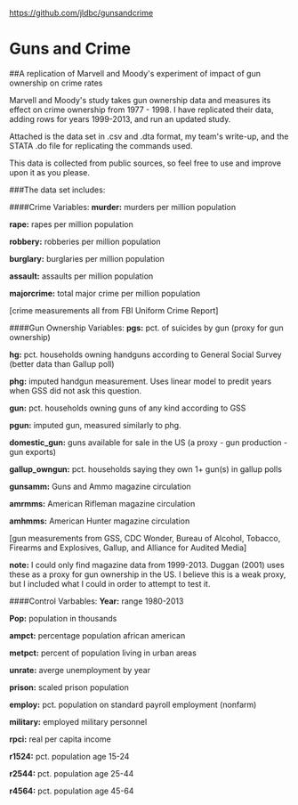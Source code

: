 https://github.com/jldbc/gunsandcrime

# Guns and Crime
##A replication of Marvell and Moody's experiment of impact of gun ownership on crime rates

Marvell and Moody's study takes gun ownership data and measures its effect on crime ownership from 1977 - 1998. I have replicated their data, adding rows for years 1999-2013, and run an updated study. 

Attached is the data set in .csv and .dta format, my team's write-up, and the STATA .do file for replicating the commands used.

This data is collected from public sources, so feel free to use and improve upon it as you please. 

###The data set includes:

####Crime Variables:
**murder:** murders per million population

**rape:** rapes per million population

**robbery:** robberies per million population

**burglary:** burglaries per million population 

**assault:** assaults per million population

**majorcrime:** total major crime per million population

[crime measurements all from FBI Uniform Crime Report]  

####Gun Ownership Variables:
**pgs:** pct. of suicides by gun (proxy for gun ownership) 

**hg:** pct. households owning handguns according to General Social Survey (better data than Gallup poll)

**phg:** imputed handgun measurement. Uses linear model to predit years when GSS did not ask this question.

**gun:** pct. households owning guns of any kind according to GSS

**pgun:** imputed gun, measured similarly to phg. 

**domestic_gun:** guns available for sale in the US (a proxy - gun production - gun exports)

**gallup_owngun:** pct. households saying they own 1+ gun(s) in gallup polls

**gunsamm:** Guns and Ammo magazine circulation

**amrmms:** American Rifleman magazine circulation

**amhmms:** American Hunter magazine circulation

[gun measurements from GSS, CDC Wonder, Bureau of Alcohol, Tobacco, Firearms and Explosives, Gallup, and Alliance for Audited Media]

**note:** I could only find magazine data from 1999-2013. Duggan (2001) uses these as a proxy for gun ownership in the US. I believe this is a weak proxy, but I included what I could in order to attempt to test it. 


####Control Varbables: 
**Year:** range 1980-2013

**Pop:** population in thousands 

**ampct:** percentage population african american 

**metpct:** percent of population living in urban areas 

**unrate:** averge unemployment by year 

**prison:** scaled prison population

**employ:** pct. population on standard payroll employment (nonfarm)

**military:** employed military personnel 

**rpci:** real per capita income 

**r1524:** pct. population age 15-24

**r2544:** pct. population age 25-44

**r4564:** pct. population age 45-64

